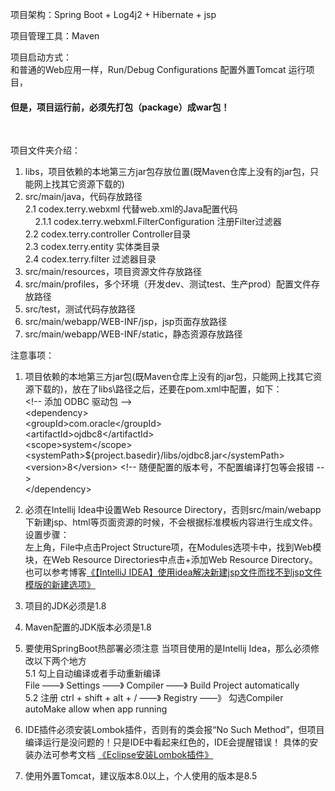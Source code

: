 项目架构：Spring Boot + Log4j2 + Hibernate + jsp

项目管理工具：Maven

项目启动方式：<br>
和普通的Web应用一样，Run/Debug Configurations 配置外置Tomcat 运行项目，
<h4>但是，项目运行前，必须先打包（package）成war包！</h4> <br>


项目文件夹介绍：<br>
1. libs，项目依赖的本地第三方jar包存放位置(既Maven仓库上没有的jar包，只能网上找其它资源下载的) <br>
2. src/main/java，代码存放路径 <br>
  2.1 codex.terry.webxml 代替web.xml的Java配置代码<br>
     &nbsp;&nbsp;&nbsp;&nbsp;2.1.1 codex.terry.webxml.FilterConfiguration 注册Filter过滤器<br>
  2.2 codex.terry.controller Controller目录<br>
  2.3 codex.terry.entity 实体类目录<br>
  2.4 codex.terry.filter 过滤器目录<br>
3. src/main/resources，项目资源文件存放路径 <br>
4. src/main/profiles，多个环境（开发dev、测试test、生产prod）配置文件存放路径 <br>
5. src/test，测试代码存放路径<br>
6. src/main/webapp/WEB-INF/jsp，jsp页面存放路径<br>
7. src/main/webapp/WEB-INF/static，静态资源存放路径

注意事项：<br>
1. 项目依赖的本地第三方jar包(既Maven仓库上没有的jar包，只能网上找其它资源下载的)，放在了libs\路径之后，还要在pom.xml中配置，如下：<br>
		&lt;!-- 添加 ODBC 驱动包 --&gt;<br>
		&lt;dependency&gt;<br>
			&lt;groupId&gt;com.oracle&lt;/groupId&gt;<br>
			&lt;artifactId&gt;ojdbc8&lt;/artifactId&gt;<br>
			&lt;scope&gt;system&lt;/scope&gt;<br>
			&lt;systemPath&gt;${project.basedir}/libs/ojdbc8.jar&lt;/systemPath&gt;<br>
            &lt;version&gt;8&lt;/version&gt; &lt;!-- 随便配置的版本号，不配置编译打包等会报错 --&gt; <br>
		&lt;/dependency&gt;

2. 必须在Intellij Idea中设置Web Resource Directory，否则src/main/webapp下新建jsp、html等页面资源的时候，不会根据标准模板内容进行生成文件。<br>
   设置步骤：<br>
      左上角，File中点击Project Structure项，在Modules选项卡中，找到Web模块，在Web Resource Directories中点击+添加Web Resource Directory。<br>
   也可以参考博客<a href="https://blog.csdn.net/yh_zeng2/article/details/82377985">《【IntelliJ IDEA】使用idea解决新建jsp文件而找不到jsp文件模版的新建选项》</a>
   
3. 项目的JDK必须是1.8

4. Maven配置的JDK版本必须是1.8

5. 要使用SpringBoot热部署必须注意
   当项目使用的是Intellij Idea，那么必须修改以下两个地方<br>
   5.1 勾上自动编译或者手动重新编译<br>
       File ——》 Settings ——》 Compiler ——》 Build Project automatically<br>
   5.2 注册
       ctrl + shift + alt + / ——》 Registry ——》 勾选Compiler autoMake allow when app running
   
6. IDE插件必须安装Lombok插件，否则有的类会报“No Such Method”，但项目编译运行是没问题的！只是IDE中看起来红色的，IDE会提醒错误！ 
具体的安装办法可参考文档 <a href="https://blog.csdn.net/yh_zeng2/article/details/81989902">《Eclipse安装Lombok插件》</a>

7. 使用外置Tomcat，建议版本8.0以上，个人使用的版本是8.5